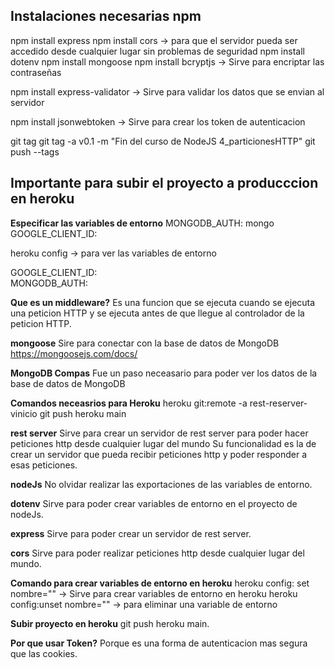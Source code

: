 
## Instalaciones necesarias npm
npm install express 
npm install cors -> para que el servidor pueda ser accedido desde cualquier lugar sin problemas de seguridad 
npm install dotenv 
npm install mongoose 
npm install bcryptjs -> Sirve para encriptar las contraseñas 

npm install express-validator -> Sirve para validar los datos que se envian al servidor

npm install jsonwebtoken -> Sirve para crear los token de autenticacion



git tag
git tag -a v0.1 -m "Fin del curso de NodeJS 4_particionesHTTP"
git push --tags

## Importante para subir el proyecto a producccion en heroku
**Especificar las variables de entorno**
MONGODB_AUTH: mongo<br>
GOOGLE_CLIENT_ID: <br>

 heroku config -> para ver las variables de entorno<br>

GOOGLE_CLIENT_ID: <br>
MONGODB_AUTH: <br>


**Que es un middleware?**
Es una funcion que se ejecuta cuando se ejecuta una peticion HTTP y se ejecuta antes de que llegue al controlador de la peticion HTTP.


**mongoose**
Sire para conectar con la base de datos de MongoDB
https://mongoosejs.com/docs/

**MongoDB Compas**
Fue un paso neceasario para poder ver los datos de la base de datos de MongoDB

**Comandos neceasrios para Heroku**
heroku git:remote -a rest-reserver-vinicio
git push heroku main

**rest server**
Sirve para crear un servidor de rest server para poder hacer peticiones http desde cualquier lugar del mundo 
Su funcionalidad es la de crear un servidor que pueda recibir peticiones http y poder responder a esas peticiones.


**nodeJs**
No olvidar realizar las exportaciones de las variables de entorno.


**dotenv**
Sirve para poder crear variables de entorno en el proyecto de nodeJs.

**express**
Sirve para poder crear un servidor de rest server.


**cors**
Sirve para poder realizar peticiones http desde cualquier lugar del mundo.

**Comando para crear variables de entorno en heroku**
heroku config: set nombre="" -> Sirve para crear variables de entorno en heroku
heroku config:unset nombre="" -> para eliminar una variable de entorno

**Subir proyecto en heroku**
git push heroku main.

**Por que usar Token?**
Porque es una forma de autenticacion mas segura que las cookies.



